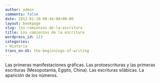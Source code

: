 ```yaml
---
author: admin
comments: false
date: 2012-01-10 00:44:08+00:00
layout: bookpage
slug: los-comienzos-de-la-escritura
title: Los comienzos de la escritura
wordpress_id: 113
categories:
- Historia
trans_en-US: the-beginnings-of-writing
---
```


Las primeras manifestaciones gráficas. Las protoescrituras y las primeras escrituras (Mesopotamia, Egipto, China). Las escrituras silábicas. La aparición de los números.
